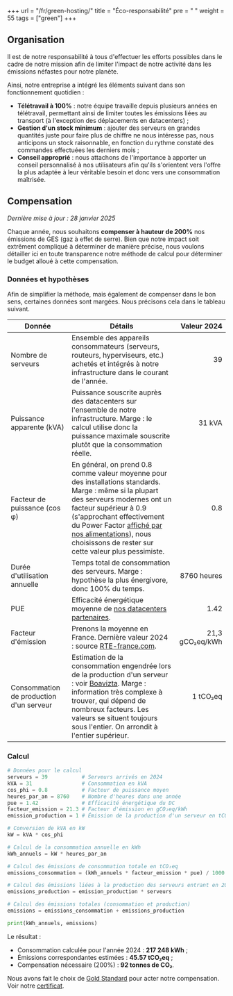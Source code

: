 +++
url = "/fr/green-hosting/"
title = "Éco-responsabilité"
pre = "<i class='fas fa-fw fa-leaf'></i> "
weight = 55
tags = ["green"]
+++

## Organisation

Il est de notre responsabilité à tous d'effectuer les efforts possibles dans le cadre de notre mission afin de limiter l'impact de notre activité dans les émissions néfastes pour notre planète.

Ainsi, notre entreprise a intégré les éléments suivant dans son fonctionnement quotidien :

  * **Télétravail à 100%** : notre équipe travaille depuis plusieurs années en télétravail, permettant ainsi de limiter toutes les émissions liées au transport (à l'exception des déplacements en datacenters) ;
  * **Gestion d'un stock minimum** : ajouter des serveurs en grandes quantités juste pour faire plus de chiffre ne nous intéresse pas, nous anticipons un stock raisonnable, en fonction du rythme constaté des commandes effectuées les derniers mois ;
  * **Conseil approprié** : nous attachons de l'importance à apporter un conseil personnalisé à nos utilisateurs afin qu'ils s'orientent vers l'offre la plus adaptée à leur véritable besoin et donc vers une consommation maîtrisée.

## Compensation

_Dernière mise à jour : 28 janvier 2025_

Chaque année, nous souhaitons **compenser à hauteur de 200%** nos émissions de GES (gaz à effet de serre). Bien que notre impact soit extrêment compliqué à déterminer de manière précise, nous voulons détailler ici en toute transparence notre méthode de calcul pour déterminer le budget alloué à cette compensation.

### Données et hypothèses

Afin de simplifier la méthode, mais également de compenser dans le bon sens, certaines données sont margées. Nous précisons cela dans le tableau suivant.


| Donnée | Détails | Valeur 2024 |
|--------|---------|------------:|
| Nombre de serveurs | Ensemble des appareils consommateurs (serveurs, routeurs, hyperviseurs, etc.) achetés et intégrés à notre infrastructure dans le courant de l'année. | 39 |
| Puissance apparente (kVA)| Puissance souscrite auprès des datacenters sur l'ensemble de notre infrastructure. Marge : le calcul utilise donc la puissance maximale souscrite plutôt que la consommation réelle. | 31 kVA |
| Facteur de puissance (cos φ) | En général, on prend 0.8 comme valeur moyenne pour des installations standards. Marge : même si la plupart des serveurs modernes ont un facteur supérieur à 0.9 (s'approchant effectivement du Power Factor [affiché par nos alimentations](https://store.supermicro.com/us_en/pub/media/wysiwyg/productspecs/PWS-606P-1R/PWS-606P-1R_quick_spec.pdf)), nous choisissons de rester sur cette valeur plus pessimiste. | 0.8 |
| Durée d'utilisation annuelle | Temps total de consommation des serveurs. Marge : hypothèse la plus énergivore, donc 100% du temps. | 8760 heures |
|PUE|Efficacité énergétique moyenne de [nos datacenters partenaires](https://sustainability.equinix.com/environment/operational-sustainability/).|1.42|
| Facteur d'émission | Prenons la moyenne en France. Dernière valeur 2024 : source [RTE-france.com](https://www.rte-france.com/actualites/production-electricite-francaise-atteint-plus-haut-niveau-depuis-5-ans). | 21,3 gCO₂eq/kWh |
| Consommation de production d'un serveur | Estimation de la consommation engendrée lors de la production d'un serveur : voir [Boavizta](https://boavizta.org/blog/empreinte-de-la-fabrication-d-un-serveur). Marge : information très complexe à trouver, qui dépend de nombreux facteurs. Les valeurs se situent toujours sous l'entier. On arrondit à l'entier supérieur. | 1 tCO₂eq |

### Calcul

```python
# Données pour le calcul
serveurs = 39           # Serveurs arrivés en 2024
kVA = 31                # Consommation en kVA
cos_phi = 0.8           # Facteur de puissance moyen
heures_par_an = 8760    # Nombre d'heures dans une année
pue = 1.42              # Efficacité énergétique du DC
facteur_emission = 21.3 # Facteur d'émission en gCO₂eq/kWh
emission_production = 1 # Émission de la production d'un serveur en tCO₂eq

# Conversion de kVA en kW
kW = kVA * cos_phi

# Calcul de la consommation annuelle en kWh
kWh_annuels = kW * heures_par_an

# Calcul des émissions de consommation totale en tCO₂eq
emissions_consommation = (kWh_annuels * facteur_emission * pue) / 1000 / 1000  # Conversion de g à tonnes

# Calcul des émissions liées à la production des serveurs entrant en 2024
emissions_production = emission_production * serveurs

# Calcul des émissions totales (consommation et production)
emissions = emissions_consommation + emissions_production

print(kWh_annuels, emissions)
```

Le résultat :

- Consommation calculée pour l'année 2024 : **217 248 kWh** ;
- Émissions correspondantes estimées : **45.57 tCO₂eq** ;
- Compensation nécessaire (200%) : **92 tonnes de CO₂**.

Nous avons fait le choix de [Gold Standard](https://www.goldstandard.org/) pour acter notre compensation.
Voir notre [certificat](https://files.alwaysdata.com/certifications/2025_GOLDSTANDARD_CERTIFICATE.zip).

